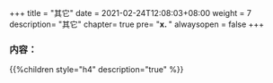 +++
title = "其它"
date =  2021-02-24T12:08:03+08:00
weight = 7
description= "其它"
chapter= true
pre= "<b>x. </b>"
alwaysopen = false
+++

### 内容：

{{%children style="h4" description="true" %}}